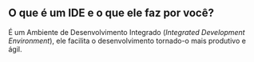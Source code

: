 ## O que é um IDE e o que ele faz por você?

É um Ambiente de Desenvolvimento Integrado (_Integrated Development Environment_), ele facilita o desenvolvimento tornado-o mais produtivo e ágil.
